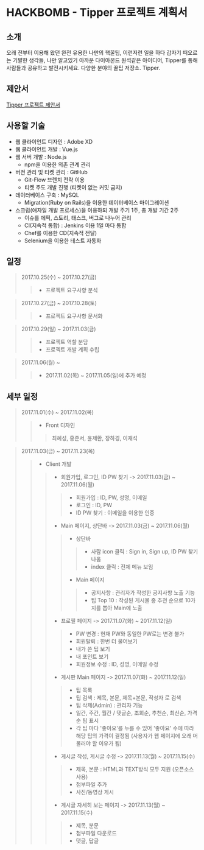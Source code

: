 # HACKBOMB - Tipper 프로젝트 계획서

## 소개

오래 전부터 이용해 왔던 완전 유용한 나만의 핵꿀팁,
이런저런 일을 하다 갑자기 떠오르는 기발한 생각들,
나만 알고있기 아까운 다이아몬드 원석같은 아이디어,
Tipper를 통해 사람들과 공유하고 발전시키세요.
다양한 분야의 꿀팁 저장소. Tipper.

## 제안서

[Tipper 프로젝트 제안서](https://github.com/infreljs/Tipper/blob/master/Documents/Project_Proposal.md)

## 사용할 기술

* 웹 클라이언트 디자인 : Adobe XD
* 웹 클라이언트 개발 : Vue.js
* 웹 서버 개발 : Node.js
	* npm을 이용한 의존 관계 관리
* 버전 관리 및 티켓 관리 : GitHub
	* Git-Flow 브랜치 전략 이용
	* 티켓 주도 개발 진행 (티켓이 없는 커밋 금지)
* 데이터베이스 구축 : MySQL
	* Migration(Ruby on Rails)을 이용한 데이터베이스 마이그레이션
* 스크럼(애자일 개발 프로세스)을 이용하되 개발 주기 1주, 총 개발 기간 2주
	* 이슈를 에픽, 스토리, 태스크, 버그로 나누어 관리
	* CI(지속적 통합) : Jenkins 이용 1일 마다 통합
	* Chef를 이용한 CD(지속적 전달)
	* Selenium을 이용한 테스트 자동화

## 일정

> 2017.10.25(수) ~ 2017.10.27(금)
>> * 프로젝트 요구사항 분석

> 2017.10.27(금) ~ 2017.10.28(토)
>> * 프로젝트 요구사항 문서화

> 2017.10.29(일) ~ 2017.11.03(금)
>> * 프로젝트 역할 분담
>> * 프로젝트 개발 계획 수립

> 2017.11.06(월) ~ 
>> * 2017.11.02(목) ~ 2017.11.05(일)에 추가 예정

## 세부 일정

> 2017.11.01(수) ~ 2017.11.02(목)
>> * Front 디자인
>>> 최혜성, 홍준서, 윤제환, 장하경, 이재석

> 2017.11.03(금) ~ 2017.11.23(목)
>> * Client 개발
>>> * 회원가입, 로그인, ID PW 찾기 -> 2017.11.03(금) ~ 2017.11.06(월)
>>>> * 회원가입 : ID, PW, 성명, 이메일
>>>> * 로그인 : ID, PW
>>>> * ID PW 찾기 : 이메일을 이용한 인증
>>> * Main 페이지, 상단바 -> 2017.11.03(금) ~ 2017.11.06(월)
>>>> * 상단바
>>>>> * 사람 icon 클릭 : Sign in, Sign up, ID PW 찾기 나옴
>>>>> * index 클릭 : 전체 메뉴 보임
>>>> * Main 페이지
>>>>> * 공지사항 : 관리자가 작성한 공지사항 노출 기능
>>>>> * 팁 Top 10 : 작성된 게시물 중 추천 순으로 10가지를 뽑아 Main에 노출
>>> * 프로필 페이지 -> 2017.11.07(화) ~ 2017.11.12(일)
>>>> * PW 변경 : 현재 PW와 동일한 PW로는 변경 불가
>>>> * 회원탈퇴 : 한번 더 물어보기
>>>> * 내가 쓴 팁 보기
>>>> * 내 포인트 보기
>>>> * 회원정보 수정 : ID, 성명, 이메일 수정
>>> * 게시판 Main 페이지 -> 2017.11.07(화) ~ 2017.11.12(일)
>>>> * 팁 목록
>>>> * 팁 검색 : 제목, 본문, 제목+본문, 작성자 로 검색
>>>> * 팁 삭제(Admin) : 관리자 기능
>>>> * 일간, 주간, 월간 / 댓글순, 조회순, 추천순, 최신순, 가격순 팁 표시
>>>> * 각 팁 마다 '좋아요'를 누를 수 있어 '좋아요' 수에 따라 해당 팁의 가격이 결정됨 (사용자가 웹 페이지에 오래 머물러야 할 이유가 됨)
>>> * 게시글 작성, 게시글 수정 -> 2017.11.13(월) ~ 2017.11.15(수)
>>>> * 제목, 본문 : HTML과 TEXT방식 모두 지원 (오픈소스 사용)
>>>> * 첨부파일 추가
>>>> * 사진/동영상 게시
>>> * 게시글 자세히 보는 페이지 -> 2017.11.13(월) ~ 2017.11.15(수)
>>>> * 제목, 분문
>>>> * 첨부파일 다운로드
>>>> * 댓글, 답글